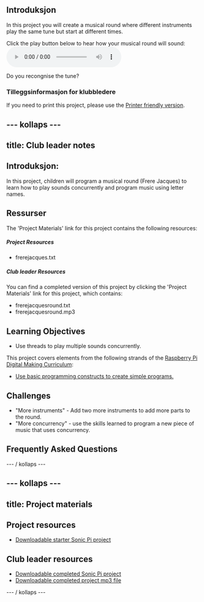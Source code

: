 ## Introduksjon

In this project you will create a musical round where different instruments play the same tune but start at different times.

<div id="audio-preview" class="pdf-hidden">
  Click the play button below to hear how your musical round will sound: <audio controls preload> <source src="resources/frerejacquesround.mp3" type="audio/mpeg"> Your browser does not support the <code>audio</code> element. </audio>
</div>

Do you recongnise the tune?

### Tilleggsinformasjon for klubbledere

If you need to print this project, please use the [Printer friendly version](https://projects.raspberrypi.org/en/projects/musical-round/print).

## \--- kollaps \---

## title: Club leader notes

## Introduksjon:

In this project, children will program a musical round (Frere Jacques) to learn how to play sounds concurrently and program music using letter names.

## Ressurser

The 'Project Materials' link for this project contains the following resources:

##### Project Resources

* frerejacques.txt

##### Club leader Resources

You can find a completed version of this project by clicking the 'Project Materials' link for this project, which contains:

* frerejacquesround.txt
* frerejacquesround.mp3

## Learning Objectives

* Use threads to play multiple sounds concurrently.

This project covers elements from the following strands of the [Raspberry Pi Digital Making Curriculum](http://rpf.io/curriculum):

* [Use basic programming constructs to create simple programs.](https://www.raspberrypi.org/curriculum/programming/creator)

## Challenges

* "More instruments" - Add two more instruments to add more parts to the round.
* "More concurrency" - use the skills learned to program a new piece of music that uses concurrency.

## Frequently Asked Questions

\--- / kollaps \---

## \--- kollaps \---

## title: Project materials

## Project resources

* [Downloadable starter Sonic Pi project](resources/frerejacques.txt)

## Club leader resources

* [Downloadable completed Sonic Pi project](resources/frerejacquesround.txt)
* [Downloadable completed project mp3 file](resources/frerejacquesround.mp3)

\--- / kollaps \---